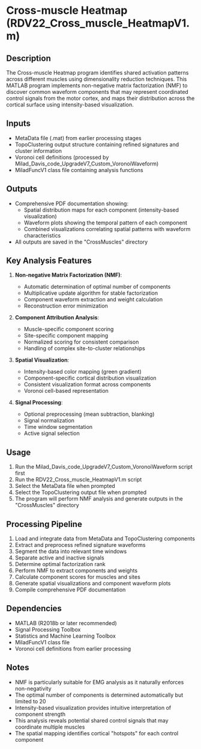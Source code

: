 # Cross-muscle Heatmap (RDV22_Cross_muscle_HeatmapV1.m)

## Description
The Cross-muscle Heatmap program identifies shared activation patterns across different muscles using dimensionality reduction techniques. This MATLAB program implements non-negative matrix factorization (NMF) to discover common waveform components that may represent coordinated control signals from the motor cortex, and maps their distribution across the cortical surface using intensity-based visualization.

## Inputs
- MetaData file (.mat) from earlier processing stages
- TopoClustering output structure containing refined signatures and cluster information
- Voronoi cell definitions (processed by Milad_Davis_code_UpgradeV7_Custom_VoronoiWaveform)
- MiladFuncV1 class file containing analysis functions

## Outputs
- Comprehensive PDF documentation showing:
  - Spatial distribution maps for each component (intensity-based visualization)
  - Waveform plots showing the temporal pattern of each component
  - Combined visualizations correlating spatial patterns with waveform characteristics
- All outputs are saved in the "CrossMuscles" directory

## Key Analysis Features
1. **Non-negative Matrix Factorization (NMF)**:
   - Automatic determination of optimal number of components
   - Multiplicative update algorithm for stable factorization
   - Component waveform extraction and weight calculation
   - Reconstruction error minimization

2. **Component Attribution Analysis**:
   - Muscle-specific component scoring
   - Site-specific component mapping
   - Normalized scoring for consistent comparison
   - Handling of complex site-to-cluster relationships

3. **Spatial Visualization**:
   - Intensity-based color mapping (green gradient)
   - Component-specific cortical distribution visualization
   - Consistent visualization format across components
   - Voronoi cell-based representation

4. **Signal Processing**:
   - Optional preprocessing (mean subtraction, blanking)
   - Signal normalization
   - Time window segmentation
   - Active signal selection

## Usage
1. Run the Milad_Davis_code_UpgradeV7_Custom_VoronoiWaveform script first
2. Run the RDV22_Cross_muscle_HeatmapV1.m script
3. Select the MetaData file when prompted
4. Select the TopoClustering output file when prompted
5. The program will perform NMF analysis and generate outputs in the "CrossMuscles" directory

## Processing Pipeline
1. Load and integrate data from MetaData and TopoClustering components
2. Extract and preprocess refined signature waveforms
3. Segment the data into relevant time windows
4. Separate active and inactive signals
5. Determine optimal factorization rank
6. Perform NMF to extract components and weights
7. Calculate component scores for muscles and sites
8. Generate spatial visualizations and component waveform plots
9. Compile comprehensive PDF documentation

## Dependencies
- MATLAB (R2018b or later recommended)
- Signal Processing Toolbox
- Statistics and Machine Learning Toolbox
- MiladFuncV1 class file
- Voronoi cell definitions from earlier processing

## Notes
- NMF is particularly suitable for EMG analysis as it naturally enforces non-negativity
- The optimal number of components is determined automatically but limited to 20
- Intensity-based visualization provides intuitive interpretation of component strength
- This analysis reveals potential shared control signals that may coordinate multiple muscles
- The spatial mapping identifies cortical "hotspots" for each control component